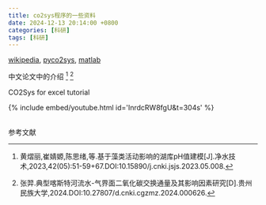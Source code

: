 ```yaml
---
title: co2sys程序的一些资料
date: 2024-12-13 20:14:00 +0800
categories: [科研]
tags: [科研]
---
```


[wikipedia](https://en.wikipedia.org/wiki/CO2SYS),
[pyco2sys](https://pyco2sys.readthedocs.io/en/latest/),
[matlab](https://ww2.mathworks.cn/matlabcentral/fileexchange/78378-co2sysv3-for-matlab)

中文论文中的介绍
[^footnote]
[^fn-nth-2]

CO2Sys for excel tutorial

{% include embed/youtube.html id='InrdcRW8fgU&t=304s' %}

<br>参考文献<br>


[^footnote]:黄熠丽,崔婧嫄,陈思绪,等.基于藻类活动影响的湖库pH值建模[J].净水技术,2023,42(05):51-59+67.DOI:10.15890/j.cnki.jsjs.2023.05.008.
[^fn-nth-2]:张羿.典型喀斯特河流水-气界面二氧化碳交换通量及其影响因素研究[D].贵州民族大学,2024.DOI:10.27807/d.cnki.cgzmz.2024.000626.
